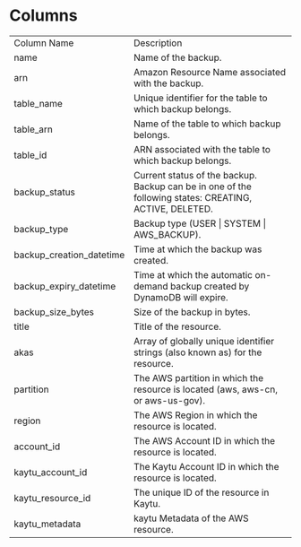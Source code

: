 # Columns  

<table>
	<tr><td>Column Name</td><td>Description</td></tr>
	<tr><td>name</td><td>Name of the backup.</td></tr>
	<tr><td>arn</td><td>Amazon Resource Name associated with the backup.</td></tr>
	<tr><td>table_name</td><td>Unique identifier for the table to which backup belongs.</td></tr>
	<tr><td>table_arn</td><td>Name of the table to which backup belongs.</td></tr>
	<tr><td>table_id</td><td>ARN associated with the table to which backup belongs.</td></tr>
	<tr><td>backup_status</td><td>Current status of the backup. Backup can be in one of the following states: CREATING, ACTIVE, DELETED.</td></tr>
	<tr><td>backup_type</td><td>Backup type (USER | SYSTEM | AWS_BACKUP).</td></tr>
	<tr><td>backup_creation_datetime</td><td>Time at which the backup was created.</td></tr>
	<tr><td>backup_expiry_datetime</td><td>Time at which the automatic on-demand backup created by DynamoDB will expire.</td></tr>
	<tr><td>backup_size_bytes</td><td>Size of the backup in bytes.</td></tr>
	<tr><td>title</td><td>Title of the resource.</td></tr>
	<tr><td>akas</td><td>Array of globally unique identifier strings (also known as) for the resource.</td></tr>
	<tr><td>partition</td><td>The AWS partition in which the resource is located (aws, aws-cn, or aws-us-gov).</td></tr>
	<tr><td>region</td><td>The AWS Region in which the resource is located.</td></tr>
	<tr><td>account_id</td><td>The AWS Account ID in which the resource is located.</td></tr>
	<tr><td>kaytu_account_id</td><td>The Kaytu Account ID in which the resource is located.</td></tr>
	<tr><td>kaytu_resource_id</td><td>The unique ID of the resource in Kaytu.</td></tr>
	<tr><td>kaytu_metadata</td><td>kaytu Metadata of the AWS resource.</td></tr>
</table>
